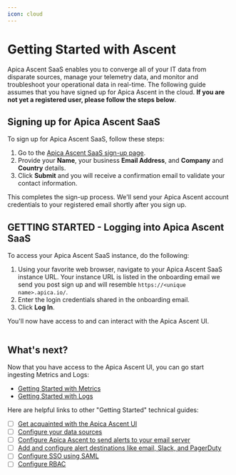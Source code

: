 ```yaml
---
icon: cloud
---
```


# Getting Started with Ascent

Apica Ascent SaaS enables you to converge all of your IT data from disparate sources, manage your telemetry data, and monitor and troubleshoot your operational data in real-time. The following guide assumes that you have signed up for Apica Ascent in the cloud. **If you are not yet a registered user, please follow the steps below**.

## Signing up for Apica Ascent SaaS

To sign up for Apica Ascent SaaS, follow these steps:

1. Go to the [Apica Ascent SaaS sign-up page](https://www.apica.io/freemium/).
2. Provide your **Name**, your business **Email Address**, and **Company** and **Country** details.
3. Click **Submit** and you will receive a confirmation email to validate your contact information.

This completes the sign-up process. We'll send your Apica Ascent account credentials to your registered email shortly after you sign up.

## GETTING STARTED - Logging into Apica Ascent SaaS

To access your Apica Ascent SaaS instance, do the following:

1. Using your favorite web browser, navigate to your Apica Ascent SaaS instance URL. Your instance URL is listed in the onboarding email we send you post sign up and will resemble `https://<unique name>.apica.io/`.
2. Enter the login credentials shared in the onboarding email.
3. Click **Log In**.

You'll now have access to and can interact with the Apica Ascent UI.

<figure><img src="../../.gitbook/assets/Screen Shot 2024-01-21 at 5.03.07 AM.png" alt=""><figcaption></figcaption></figure>

## What's next?

Now that you have access to the Apica Ascent UI, you can go start ingesting Metrics and Logs:

* [Getting Started with Metrics](getting-started-with-metrics.md)
* [Getting Started with Logs](getting-started-with-logs.md)

Here are helpful links to other "Getting Started" technical guides:

* [ ] [Get acquainted with the Apica Ascent UI](../../product-overview/the-logiq-ui.md)
* [ ] [Configure your data sources](../../integrations/overview/)
* [ ] [Configure Apica Ascent to send alerts to your email server](../../logiq-ui-configuration/email-configuration-setup.md)
* [ ] [Add and configure alert destinations like email, Slack, and PagerDuty](../../integrations/list-of-integrations/alert-destinations.md)
* [ ] [Configure SSO using SAML](../../logiq-ui-configuration/single-sign-on-configuration.md)
* [ ] [Configure RBAC](../../log-management/configuring-rbac.md)
